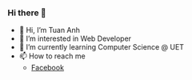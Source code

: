 ### Hi there 👋

- 👋 Hi, I’m Tuan Anh
- 👀 I’m interested in Web Developer
- 🌱 I’m currently learning Computer Science @ UET
- 📫 How to reach me 
  - [Facebook](https://www.facebook.com/SoNguyenTo216)
